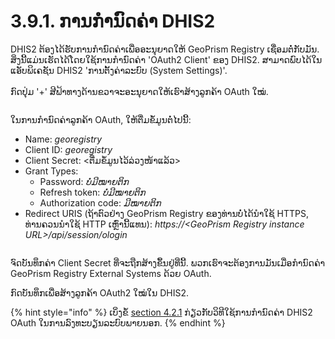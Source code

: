 # 3.9.1. ການກຳນົດຄ່າ DHIS2

DHIS2 ຕ້ອງໄດ້ຮັບການກຳນົດຄ່າເພື່ອອະນຸຍາດໃຫ້ GeoPrism Registry ເຊື່ອມຕໍ່ກັບມັນ. ສິ່ງນີ້ແມ່ນເຮັດໄດ້ໂດຍໃຊ້ການກຳນົດຄ່າ 'OAuth2 Client' ຂອງ DHIS2. ສາມາດພົບໄດ້ໃນແອັບພິເຄຊັນ DHIS2 'ການຕັ້ງຄ່າລະບົບ (System Settings)'.\
\
ກົດປຸ່ມ '+' ສີຟ້າທາງດ້ານຂວາຈະອະນຸຍາດໃຫ້ເຮົາສ້າງລູກຄ້າ OAuth ໃໝ່.

<figure><img src="../../../../.gitbook/assets/image (2) (1).png" alt=""><figcaption></figcaption></figure>

ໃນການກຳນົດຄ່າລູກຄ້າ OAuth, ໃຫ້ຕື່ມຂໍ້ມູນຕໍ່ໄປນີ້:

* Name: _georegistry_
* Client ID: _georegistry_
* Client Secret: <ຕື່ມຂໍ້ມູນໄວ້ລ່ວງໜ້າແລ້ວ>
* Grant Types:
  * Password: _ບໍ່ມີໝາຍຕິກ_
  * Refresh token: _ບໍ່ມີໝາຍຕິກ_
  * Authorization code: _ມີໝາຍຕິກ_
* Redirect URIS (ຖ້າຕົວຢ່າງ GeoPrism Registry ຂອງທ່ານບໍ່ໄດ້ນຳໃຊ້ HTTPS, ທ່ານຄວນນຳໃຊ້ HTTP ເຫຼົ່ານີ້ແທນ): _https://\<GeoPrism Registry instance URL>/api/session/ologin_

<figure><img src="../../../../.gitbook/assets/image (1) (4).png" alt=""><figcaption></figcaption></figure>

ຈົດບັນທຶກຄ່າ Client Secret ທີ່ຈະຖືກສ້າງຂຶ້ນຢູ່ທີ່ນີ້. ພວກເຮົາຈະຕ້ອງການມັນເມື່ອກຳນົດຄ່າ GeoPrism Registry External Systems ດ້ວຍ OAuth.

ກົດບັນທຶກເພື່ອສ້າງລູກຄ້າ OAuth2 ໃໝ່ໃນ DHIS2.

{% hint style="info" %}
ເບິ່ງຂໍ້ [section 4.2.1](../../../../versions/current/4-external-system-integration/4.2-register-and-synchronize-an-external-system/4.2.1-dhis2.md) ກ່ຽວກັບວິທີໃຊ້ການກຳນົດຄ່າ DHIS2 OAuth ໃນການລົງທະບຽນລະບົບພາຍນອກ.
{% endhint %}
